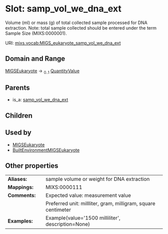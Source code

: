
# Slot: samp_vol_we_dna_ext


Volume (ml) or mass (g) of total collected sample processed for DNA extraction. Note: total sample collected should be entered under the term Sample Size (MIXS:0000001).

URI: [mixs.vocab:MIGS_eukaryote_samp_vol_we_dna_ext](https://w3id.org/mixs/vocab/MIGS_eukaryote_samp_vol_we_dna_ext)


## Domain and Range

[MIGSEukaryote](MIGSEukaryote.md) &#8594;  <sub>0..1</sub> [QuantityValue](QuantityValue.md)

## Parents

 *  is_a: [samp_vol_we_dna_ext](samp_vol_we_dna_ext.md)

## Children


## Used by

 * [MIGSEukaryote](MIGSEukaryote.md)
 * [BuiltEnvironmentMIGSEukaryote](BuiltEnvironmentMIGSEukaryote.md)

## Other properties

|  |  |  |
| --- | --- | --- |
| **Aliases:** | | sample volume or weight for DNA extraction |
| **Mappings:** | | MIXS:0000111 |
| **Comments:** | | Expected value: measurement value |
|  | | Preferred unit: millliter, gram, milligram, square centimeter |
| **Examples:** | | Example(value='1500 milliliter', description=None) |

